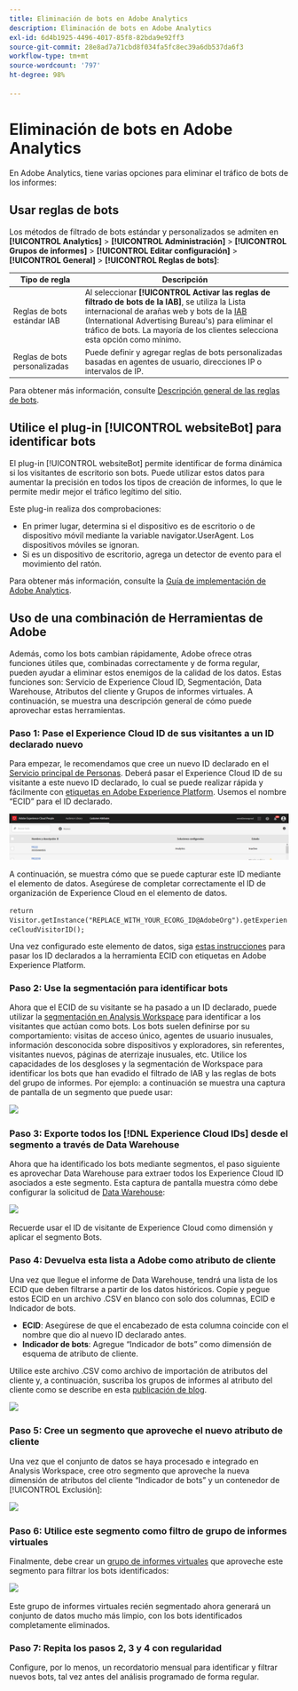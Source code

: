 ```yaml
---
title: Eliminación de bots en Adobe Analytics
description: Eliminación de bots en Adobe Analytics
exl-id: 6d4b1925-4496-4017-85f8-82bda9e92ff3
source-git-commit: 28e8ad7a71cbd8f034fa5fc8ec39a6db537da6f3
workflow-type: tm+mt
source-wordcount: '797'
ht-degree: 98%

---
```


# Eliminación de bots en Adobe Analytics

En Adobe Analytics, tiene varias opciones para eliminar el tráfico de bots de los informes:

## Usar reglas de bots

Los métodos de filtrado de bots estándar y personalizados se admiten en **[!UICONTROL Analytics]** > **[!UICONTROL Administración]** > **[!UICONTROL Grupos de informes]** > **[!UICONTROL Editar configuración]** > **[!UICONTROL General]** > **[!UICONTROL Reglas de bots]**:

| Tipo de regla | Descripción |
|--- |--- |
| Reglas de bots estándar IAB | Al seleccionar **[!UICONTROL Activar las reglas de filtrado de bots de la IAB]**, se utiliza la Lista internacional de arañas web y bots de la [IAB](https://www.iab.com/) (International Advertising Bureau&#39;s) para eliminar el tráfico de bots. La mayoría de los clientes selecciona esta opción como mínimo. |
| Reglas de bots personalizadas | Puede definir y agregar reglas de bots personalizadas basadas en agentes de usuario, direcciones IP o intervalos de IP. |

Para obtener más información, consulte [Descripción general de las reglas de bots](/help/admin/admin/bot-removal/bot-rules.md).

## Utilice el plug-in [!UICONTROL websiteBot] para identificar bots

El plug-in [!UICONTROL websiteBot] permite identificar de forma dinámica si los visitantes de escritorio son bots. Puede utilizar estos datos para aumentar la precisión en todos los tipos de creación de informes, lo que le permite medir mejor el tráfico legítimo del sitio.

Este plug-in realiza dos comprobaciones:

* En primer lugar, determina si el dispositivo es de escritorio o de dispositivo móvil mediante la variable navigator.UserAgent. Los dispositivos móviles se ignoran.
* Si es un dispositivo de escritorio, agrega un detector de evento para el movimiento del ratón.

Para obtener más información, consulte la [Guía de implementación de Adobe Analytics](https://experienceleague.adobe.com/docs/analytics/implementation/vars/plugins/websitebot.html?lang=es).

## Uso de una combinación de Herramientas de Adobe

Además, como los bots cambian rápidamente, Adobe ofrece otras funciones útiles que, combinadas correctamente y de forma regular, pueden ayudar a eliminar estos enemigos de la calidad de los datos. Estas funciones son: Servicio de Experience Cloud ID, Segmentación, Data Warehouse, Atributos del cliente y Grupos de informes virtuales. A continuación, se muestra una descripción general de cómo puede aprovechar estas herramientas.

### Paso 1: Pase el Experience Cloud ID de sus visitantes a un ID declarado nuevo

Para empezar, le recomendamos que cree un nuevo ID declarado en el [Servicio principal de Personas](https://experienceleague.adobe.com/docs/core-services/interface/audiences/audience-library.html?lang=es). Deberá pasar el Experience Cloud ID de su visitante a este nuevo ID declarado, lo cual se puede realizar rápida y fácilmente con [etiquetas en Adobe Experience Platform](https://experienceleague.adobe.com/docs/experience-platform/tags/extensions/adobe/id-service/overview.html?lang=es). Usemos el nombre “ECID” para el ID declarado.

![](assets/bot-cust-attr-setup.png)

A continuación, se muestra cómo que se puede capturar este ID mediante el elemento de datos. Asegúrese de completar correctamente el ID de organización de Experience Cloud en el elemento de datos.

```return Visitor.getInstance("REPLACE_WITH_YOUR_ECORG_ID@AdobeOrg").getExperienceCloudVisitorID();```

Una vez configurado este elemento de datos, siga [estas instrucciones](https://experienceleague.adobe.com/docs/experience-platform/tags/extensions/adobe/id-service/overview.html?lang=en) para pasar los ID declarados a la herramienta ECID con etiquetas en Adobe Experience Platform.

### Paso 2: Use la segmentación para identificar bots

Ahora que el ECID de su visitante se ha pasado a un ID declarado, puede utilizar la [segmentación en Analysis Workspace](https://experienceleague.adobe.com/docs/analytics/analyze/analysis-workspace/components/segments/t-freeform-project-segment.html) para identificar a los visitantes que actúan como bots. Los bots suelen definirse por su comportamiento: visitas de acceso único, agentes de usuario inusuales, información desconocida sobre dispositivos y exploradores, sin referentes, visitantes nuevos, páginas de aterrizaje inusuales, etc. Utilice los capacidades de los desgloses y la segmentación de Workspace para identificar los bots que han evadido el filtrado de IAB y las reglas de bots del grupo de informes. Por ejemplo: a continuación se muestra una captura de pantalla de un segmento que puede usar:

![](assets/bot-filter-seg1.png)

### Paso 3: Exporte todos los [!DNL Experience Cloud IDs] desde el segmento a través de Data Warehouse

Ahora que ha identificado los bots mediante segmentos, el paso siguiente es aprovechar Data Warehouse para extraer todos los Experience Cloud ID asociados a este segmento. Esta captura de pantalla muestra cómo debe configurar la solicitud de [Data Warehouse](/help/export/data-warehouse/data-warehouse.md):

![](assets/bot-dwh-3.png)

Recuerde usar el ID de visitante de Experience Cloud como dimensión y aplicar el segmento Bots.

### Paso 4: Devuelva esta lista a Adobe como atributo de cliente

Una vez que llegue el informe de Data Warehouse, tendrá una lista de los ECID que deben filtrarse a partir de los datos históricos. Copie y pegue estos ECID en un archivo .CSV en blanco con solo dos columnas, ECID e Indicador de bots.

* **ECID**: Asegúrese de que el encabezado de esta columna coincide con el nombre que dio al nuevo ID declarado antes.
* **Indicador de bots**: Agregue “Indicador de bots” como dimensión de esquema de atributo de cliente.

Utilice este archivo .CSV como archivo de importación de atributos del cliente y, a continuación, suscriba los grupos de informes al atributo del cliente como se describe en esta [publicación de blog](https://theblog.adobe.com/link-digital-behavior-customers).

![](assets/bot-csv-4.png)

### Paso 5: Cree un segmento que aproveche el nuevo atributo de cliente

Una vez que el conjunto de datos se haya procesado e integrado en Analysis Workspace, cree otro segmento que aproveche la nueva dimensión de atributos del cliente “Indicador de bots” y un contenedor de [!UICONTROL Exclusión]:

![](assets/bot-filter-seg2.png)

### Paso 6: Utilice este segmento como filtro de grupo de informes virtuales

Finalmente, debe crear un [grupo de informes virtuales](/help/components/vrs/vrs-about.md) que aproveche este segmento para filtrar los bots identificados:

![](assets/bot-vrs.png)

Este grupo de informes virtuales recién segmentado ahora generará un conjunto de datos mucho más limpio, con los bots identificados completamente eliminados.

### Paso 7: Repita los pasos 2, 3 y 4 con regularidad

Configure, por lo menos, un recordatorio mensual para identificar y filtrar nuevos bots, tal vez antes del análisis programado de forma regular.
